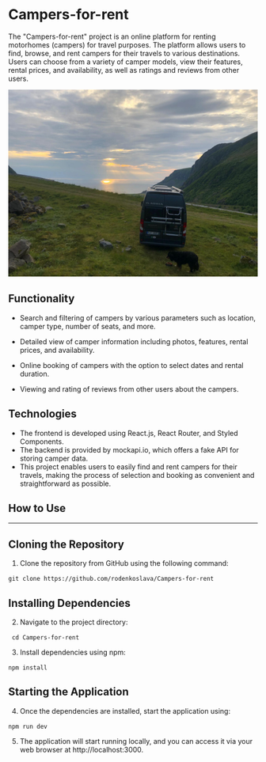# **Campers-for-rent**

The "Campers-for-rent" project is an online platform for renting motorhomes (campers) for travel purposes. The platform allows users to find, browse, and rent campers for their travels to various destinations. Users can choose from a variety of camper models, view their features, rental prices, and availability, as well as ratings and reviews from other users.

![Camper](./src/assets/image/bg-masthead.jpg)

## **Functionality**

- Search and filtering of campers by various parameters such as location, camper type, number of seats, and more.

- Detailed view of camper information including photos, features, rental prices, and availability.

- Online booking of campers with the option to select dates and rental duration.

- Viewing and rating of reviews from other users about the campers.

## **Technologies**

- The frontend is developed using React.js, React Router, and Styled Components.
- The backend is provided by mockapi.io, which offers a fake API for storing camper data.
- This project enables users to easily find and rent campers for their travels, making the process of selection and booking as convenient and straightforward as possible.

## **How to Use**

---

## **Cloning the Repository**

1. Clone the repository from GitHub using the following command:

```
git clone https://github.com/rodenkoslava/Campers-for-rent
```

## **Installing Dependencies**

2. Navigate to the project directory:

```
 cd Campers-for-rent
```

3. Install dependencies using npm:

```
npm install
```

## **Starting the Application**

4. Once the dependencies are installed, start the application using:

```
npm run dev
```

5. The application will start running locally, and you can access it via your web browser at http://localhost:3000.
